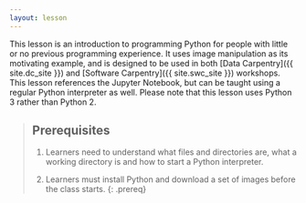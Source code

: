 ```yaml
---
layout: lesson
---
```

This lesson is an introduction to programming Python
for people with little or no previous programming experience.
It uses image manipulation as its motivating example,
and is designed to be used in both [Data Carpentry]({{ site.dc_site }})
and [Software Carpentry]({{ site.swc_site }}) workshops.
This lesson references the Jupyter Notebook,
but can be taught using a regular Python interpreter as well.
Please note that this lesson uses Python 3 rather than Python 2.

> ## Prerequisites
>
> 1.  Learners need to understand what files and directories are,
>     what a working directory is
>     and how to start a Python interpreter.
>
> 2. Learners must install Python
>    and download a set of images before the class starts.
{: .prereq}
